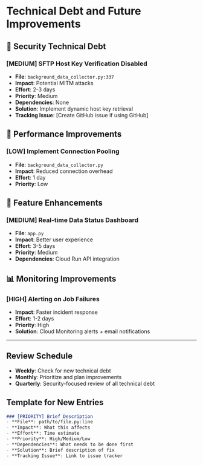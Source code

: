 # Technical Debt and Future Improvements

## 🔶 Security Technical Debt

### [MEDIUM] SFTP Host Key Verification Disabled
- **File**: `background_data_collector.py:337`
- **Impact**: Potential MITM attacks
- **Effort**: 2-3 days
- **Priority**: Medium
- **Dependencies**: None
- **Solution**: Implement dynamic host key retrieval
- **Tracking Issue**: [Create GitHub issue if using GitHub]

## 🔧 Performance Improvements

### [LOW] Implement Connection Pooling
- **File**: `background_data_collector.py`
- **Impact**: Reduced connection overhead
- **Effort**: 1 day
- **Priority**: Low

## 🚀 Feature Enhancements

### [MEDIUM] Real-time Data Status Dashboard
- **File**: `app.py`
- **Impact**: Better user experience
- **Effort**: 3-5 days
- **Priority**: Medium
- **Dependencies**: Cloud Run API integration

## 📊 Monitoring Improvements

### [HIGH] Alerting on Job Failures
- **Impact**: Faster incident response
- **Effort**: 1-2 days
- **Priority**: High
- **Solution**: Cloud Monitoring alerts + email notifications

---

## Review Schedule

- **Weekly**: Check for new technical debt
- **Monthly**: Prioritize and plan improvements
- **Quarterly**: Security-focused review of all technical debt

## Template for New Entries

```markdown
### [PRIORITY] Brief Description
- **File**: path/to/file.py:line
- **Impact**: What this affects
- **Effort**: Time estimate
- **Priority**: High/Medium/Low
- **Dependencies**: What needs to be done first
- **Solution**: Brief description of fix
- **Tracking Issue**: Link to issue tracker
```

